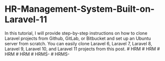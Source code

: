 # HR-Management-System-Built-on-Laravel-11
In this tutorial, I will provide step-by-step instructions on how to clone Laravel projects from Github, GitLab, or Bitbucket and set up an Ubuntu server from scratch. You can easily clone Laravel 6, Laravel 7, Laravel 8, Laravel 9, Laravel 10, and Laravel 11 projects from this post.
#   H R M  
 #   H R M  
 #   H R M  
 # HRM
#   H R M S -  
 #   H R M S -  
 